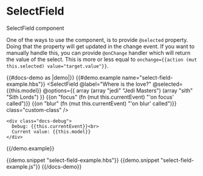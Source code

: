 # SelectField

SelectField component

One of the ways to use the component, is to provide `@selected` property. Doing that
the property will get updated in the change event. If you want to manually handle 
this, you can provide `@onChange` handler which will return the value of the select.
This is more or less equal to `onchange={{action (mut this.selected) value="target.value"}}`.

{{#docs-demo as |demo|}}
  {{#demo.example name="select-field-example.hbs"}}
    <SelectField 
      @label="Where is the love?" 
      @selected={{this.model}}
      @options={{ array 
        (array "jedi" "Jedi Masters")
        (array "sith" "Sith Lords")
      }}
      {{on "focus" (fn (mut this.currentEvent) "'on focus' called")}}
      {{on "blur" (fn (mut this.currentEvent) "'on blur' called")}}
      class="custom-class"
    />

    <div class="docs-debug">
      Debug: {{this.currentEvent}}<br>
      Current value: {{this.model}}
    </div>
  {{/demo.example}}

  {{demo.snippet "select-field-example.hbs"}}
  {{demo.snippet "select-field-example.js"}}
{{/docs-demo}}
